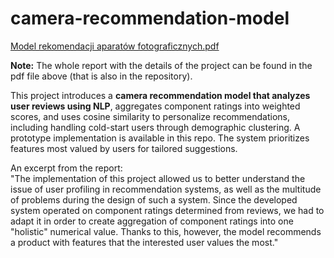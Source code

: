 # camera-recommendation-model

[Model rekomendacji aparatów fotograficznych.pdf](https://github.com/mikolajkazmierczak/camera-recommendation-model/blob/main/Model%20rekomendacji%20aparat%C3%B3w%20fotograficznych.pdf)

**Note:** The whole report with the details of the project can be found in the pdf file above (that is also in the repository).

This project introduces a **camera recommendation model that analyzes user reviews using NLP**, aggregates component ratings into weighted scores, and uses cosine similarity to personalize recommendations, including handling cold-start users through demographic clustering. A prototype implementation is available in this repo. The system prioritizes features most valued by users for tailored suggestions.

An excerpt from the report:\
"The implementation of this project allowed us to better understand the issue of user profiling in recommendation systems, as well as the multitude of problems during the design of such a system. Since the developed system operated on component ratings determined from reviews, we had to adapt it in order to create aggregation of component ratings into one "holistic" numerical value. Thanks to this, however, the model recommends a product with features that the interested user values ​​the most."
